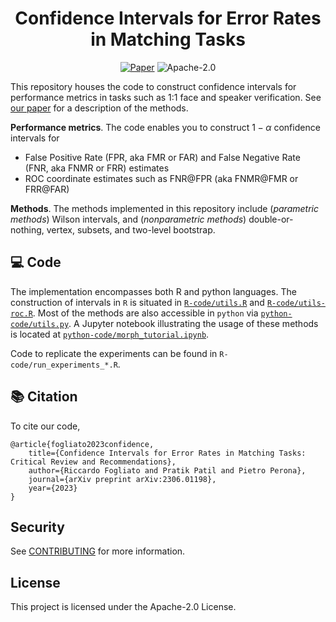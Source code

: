 <h1 align="center">Confidence Intervals for Error Rates in Matching Tasks</h1>

<p align="center">
    <a href="https://arxiv.org/abs/2306.01198"><img src="https://img.shields.io/badge/paper-arXiv-red" alt="Paper"></a>
    <img src="https://img.shields.io/github/license/awslabs/cis-matching-tasks" alt="Apache-2.0">
</p>

This repository houses the code to construct confidence intervals for performance metrics in tasks such as 1:1 face and speaker
verification. See [our paper](https://arxiv.org/abs/2306.01198) for a description of the methods.

<strong>Performance metrics</strong>. The code enables you to construct $1-\alpha$ confidence intervals for

- False Positive Rate (FPR, aka FMR or FAR) and False Negative Rate (FNR, aka FNMR or FRR) estimates
- ROC coordinate estimates such as FNR@FPR (aka FNMR@FMR or FRR@FAR)

<strong>Methods</strong>. The methods implemented in this repository include (_parametric methods_) Wilson intervals, and (_nonparametric methods_) double-or-nothing, vertex, subsets, and two-level bootstrap.

## :computer: Code

The implementation encompasses both R and python languages. The construction of intervals in `R` is situated in [`R-code/utils.R`](R-code/utils.R) and [`R-code/utils-roc.R`](R-code/utils_roc.R). Most of the methods are also accessible in `python` via [`python-code/utils.py`](python-code/utils.py). A Jupyter notebook illustrating the usage of these methods is located at [`python-code/morph_tutorial.ipynb`](python-code/morph_tutorial.ipynb).

Code to replicate the experiments can be found in `R-code/run_experiments_*.R`.

## :books: Citation

To cite our code,

```
@article{fogliato2023confidence,
    title={Confidence Intervals for Error Rates in Matching Tasks: Critical Review and Recommendations},
    author={Riccardo Fogliato and Pratik Patil and Pietro Perona},
    journal={arXiv preprint arXiv:2306.01198},
    year={2023}
}
```

## Security

See [CONTRIBUTING](CONTRIBUTING.md#security-issue-notifications) for more information.

## License

This project is licensed under the Apache-2.0 License.
